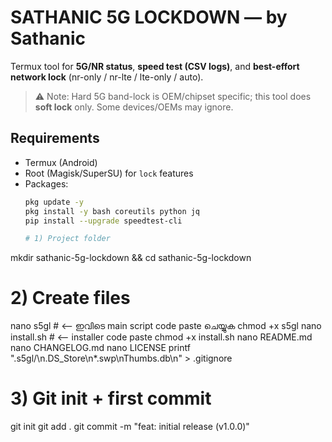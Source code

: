 # SATHANIC 5G LOCKDOWN — by Sathanic

Termux tool for **5G/NR status**, **speed test (CSV logs)**, and **best-effort network lock** (nr-only / nr-lte / lte-only / auto).  
> ⚠️ Note: Hard 5G band-lock is OEM/chipset specific; this tool does **soft lock** only. Some devices/OEMs may ignore.

## Requirements
- Termux (Android)
- Root (Magisk/SuperSU) for `lock` features
- Packages:
  ```bash
  pkg update -y
  pkg install -y bash coreutils python jq
  pip install --upgrade speedtest-cli

  # 1) Project folder
mkdir sathanic-5g-lockdown && cd sathanic-5g-lockdown

# 2) Create files
nano s5gl        # <-- ഇവിടെ main script code paste ചെയ്യുക
chmod +x s5gl
nano install.sh  # <-- installer code paste
chmod +x install.sh
nano README.md
nano CHANGELOG.md
nano LICENSE
printf ".s5gl/\n.DS_Store\n*.swp\nThumbs.db\n" > .gitignore

# 3) Git init + first commit
git init
git add .
git commit -m "feat: initial release (v1.0.0)"
